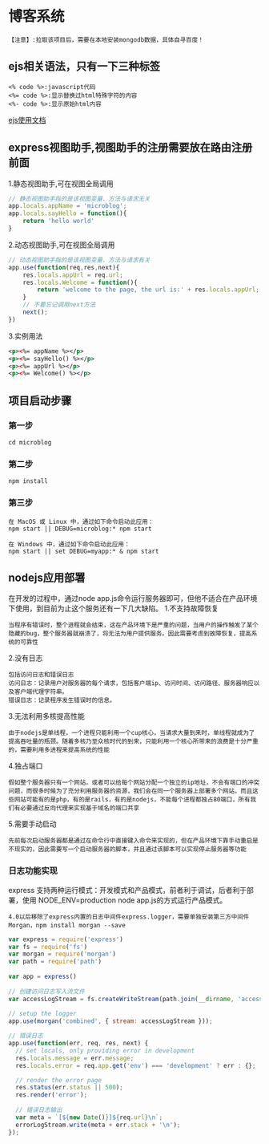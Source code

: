 # 博客系统
```
【注意】:拉取该项目后，需要在本地安装mongodb数据，具体自寻百度！
```
## ejs相关语法，只有一下三种标签
```
<% code %>:javascript代码
<%= code %>:显示替换过html特殊字符的内容
<%- code %>:显示原始html内容
```
[ejs使用文档](http://www.mamicode.com/info-detail-2346120.html?_blank)

## express视图助手,视图助手的注册需要放在路由注册前面

1.静态视图助手,可在视图全局调用
```javascript
// 静态视图助手指的是该视图变量、方法与请求无关
app.locals.appName = 'microblog';
app.locals.sayHello = function(){
    return 'hello world'
}
```
2.动态视图助手,可在视图全局调用
```javascript
// 动态视图助手指的是该视图变量、方法与请求有关
app.use(function(req,res,next){
    res.locals.appUrl = req.url;
    res.locals.Welcome = function(){
        return 'welcome to the page, the url is:' + res.locals.appUrl;
    }
    // 不要忘记调用next方法
    next();
})
```
3.实例用法
```XML
<p><%= appName %></p>
<p><%= sayHello() %></p>
<p><%= appUrl %></p>
<p><%= Welcome() %></p>
```
##  项目启动步骤

### 第一步

```
cd microblog

```
### 第二步

```
npm install

```

### 第三步

```
在 MacOS 或 Linux 中，通过如下命令启动此应用：
npm start || DEBUG=microblog:* npm start
```
```
在 Windows 中，通过如下命令启动此应用：
npm start || set DEBUG=myapp:* & npm start
```

## nodejs应用部署
在开发的过程中，通过node app.js命令运行服务器即可，但他不适合在产品环境下使用，到目前为止这个服务还有一下几大缺陷。
1.不支持故障恢复
```
当程序有错误时，整个进程就会结束，这在产品环境下是严重的问题，当用户的操作触发了某个隐藏的bug，整个服务器就崩溃了，将无法为用户提供服务。因此需要考虑到故障恢复，提高系统的可靠性
```
2.没有日志
```
包括访问日志和错误日志
访问日志：记录用户对服务器的每个请求，包括客户端ip、访问时间、访问路径、服务器响应以及客户端代理字符串。
错误日志：记录程序发生错误时的信息。
```
3.无法利用多核提高性能
```
由于nodejs是单线程，一个进程只能利用一个cup核心，当请求大量到来时，单线程就成为了提高吞吐量的瓶颈。随着多核乃至众核时代的到来，只能利用一个核心所带来的浪费是十分严重的，需要利用多进程来提高系统的性能
```
4.独占端口
```
假如整个服务器只有一个网站，或者可以给每个网站分配一个独立的ip地址，不会有端口的冲突问题，而很多时候为了充分利用服务器的资源，我们会在同一个服务器上部署多个网站，而且这些网站可能有的是php，有的是rails，有的是nodejs，不能每个进程都独占80端口，所有我们有必要通过反向代理来实现基于域名的端口共享
```
5.需要手动启动
```
先前每次启动服务器都是通过在命令行中直接键入命令来实现的，但在产品环境下靠手动重启是不现实的，因此需要写一个启动服务器的脚本，并且通过该脚本可以实现停止服务器等功能
```

### 日志功能实现
express 支持两种运行模式：开发模式和产品模式，前者利于调试，后者利于部署，使用 NODE_ENV=production node app.js的方式运行产品模式。

```
4.0以后移除了express内置的日志中间件express.logger，需要单独安装第三方中间件Morgan，npm install morgan --save

```

```javascript
var express = require('express')
var fs = require('fs')
var morgan = require('morgan')
var path = require('path')
 
var app = express()
 
// 创建访问日志写入流文件
var accessLogStream = fs.createWriteStream(path.join(__dirname, 'access.log'), { flags: 'a' })
 
// setup the logger
app.use(morgan('combined', { stream: accessLogStream }));

// 错误日志
app.use(function(err, req, res, next) {
  // set locals, only providing error in development
  res.locals.message = err.message;
  res.locals.error = req.app.get('env') === 'development' ? err : {};

  // render the error page
  res.status(err.status || 500);
  res.render('error');
  
  // 错误日志输出
  var meta = `[${new Date()}]${req.url}\n`;
  errorLogStream.write(meta + err.stack + '\n');
});
```